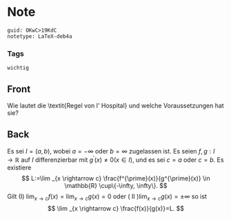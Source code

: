 # Note
```
guid: OKwC>19KdC
notetype: LaTeX-deb4a
```

### Tags
```
wichtig
```

## Front
Wie lautet die \textit{Regel von l' Hospital} und welche Voraussetzungen hat sie?

## Back
Es sei $I=(a, b),$ wobei $a=-\infty$ oder $b=\infty$ zugelassen ist. Es seien $f, g: I \rightarrow \mathbb{R}$ auf $I$ differenzierbar mit $g^{\prime}(x) \neq 0(x \in I),$ und es sei $c=a$ oder $c=b .$ Es existiere
$$
L:=\lim _{x \rightarrow c} \frac{f^{\prime}(x)}{g^{\prime}(x)} \in \mathbb{R} \cup\{-\infty, \infty\}.
$$
Gilt (I) $\lim _{x \rightarrow c} f(x)=\lim _{x \rightarrow c} g(x)=0$ oder $(\text { II }) \lim _{x \rightarrow c} g(x)=\pm \infty$
so ist
$$
\lim _{x \rightarrow c} \frac{f(x)}{g(x)}=L.
$$
